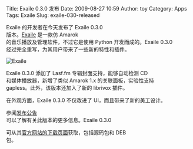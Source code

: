 Title: Exaile 0.3.0 发布
Date: 2009-08-27 10:59
Author: toy
Category: Apps
Tags: Exaile
Slug: exaile-030-released

Exaile 的开发者在今天发布了 Exaile 0.3.0  
版本。[Exaile](http://linuxtoy.org/archives/exaile.html) 是一款仿
Amarok  
的音乐播放及管理软件，不过它是使用 Python 开发而成的。Exaile 0.3.0  
经过完全重写，为其用户带来了一些新的特性和插件。

![Exaile](http://i.linuxtoy.org/images/2009/01/exaile.png)

Exaile 0.3.0 添加了 Lasf.fm 专辑封面支持，能够自动检测 CD  
和媒体播放器，新增了类似 Amarok 1.x 的关联面板，实验性支持  
gapless。此外，该版本还加入了新的 librivox 插件。

在外观方面，Exaile 0.3.0 不仅改进了 UI，而且带来了新的美工设计。

参阅[发布公告](http://exaile.org/article/28/exaile-030-released)  
可以了解有关此版本的更多信息。Exaile 0.3.0  

可从其[官方网站的下载页面](http://exaile.org/downloads)获取，包括源码包和
DEB  
包。
